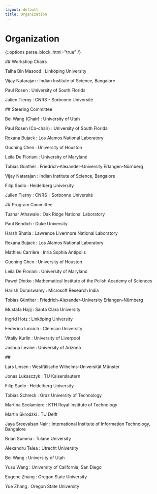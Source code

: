 ```yaml
---
layout: default
title: Organization
---
```


# Organization

{::options parse_block_html="true" /}

<div class="left">
## Workshop Chairs

Talha Bin Masood
: Link&ouml;ping University

Vijay Natarajan
: Indian Institute of Science, Bangalore

Paul Rosen
: University of South Florida

Julien Tierny
: CNRS - Sorbonne Universit&eacute;

</div>

<div class="right">
## Steering Committee

Bei Wang (Chair)
: University of Utah

Paul Rosen (Co-chair)
: University of South Florida

Roxana Bujack
: Los Alamos National Laboratory

Guoning Chen
: University of Houston

Leila De Floriani
: University of Maryland

Tobias G&uuml;nther
: Friedrich-Alexander-University Erlangen-N&uuml;rnberg

Vijay Natarajan
: Indian Institute of Science, Bangalore

Filip Sadlo	
: Heidelberg University

Julien Tierny
: CNRS - Sorbonne Universit&eacute;

</div>

<div class="left">
## Program Committee

Tushar Athawale
: Oak Ridge National Laboratory

Paul Bendich
: Duke University
  
Harsh Bhatia
: Lawrence Livermore National Laboratory
  
Roxana Bujack
: Los Alamos National Laboratory
  
Mathieu Carri&egrave;re
: Inria Sophia Antipolis
  
Guoning Chen
: University of Houston
  
Leila De Floriani
: University of Maryland
  
Pawe&#x0142; D&#x0142;otko
: Mathematical Institute of the Polish Academy of Sciences
  
Harish Doraiswamy
: Microsoft Research India
  
Tobias G&uuml;nther
: Friedrich-Alexander-University Erlangen-N&uuml;rnberg
  
Mustafa Hajij
: Santa Clara University 

Ingrid Hotz
: Link&ouml;ping University
  
Federico Iuricich
: Clemson University
  
Vitaliy Kurlin
: University of Liverpool
  
Joshua Levine
: University of Arizona

</div>
  
<div class="right">
## &nbsp;
  
Lars Linsen
: Westf&auml;lische Wilhelms-Universit&auml;t M&uuml;nster
  
Jonas Lukasczyk
: TU Kaiserslautern
  
Filip Sadlo
: Heidelberg University
  
Tobias Schreck
: Graz University of Technology
  
Martina Scolamiero
: KTH Royal Institute of Technology
  
Martin Skrodzki
: TU Delft
  
Jaya Sreevalsan Nair
: International Institute of Information Technology, Bangalore
  
Brian Summa
: Tulane University 
  
Alexandru Telea
: Utrecht University
  
Bei Wang
: University of Utah

Yusu Wang
: University of California, San Diego
  
Eugene Zhang
: Oregon State University
  
Yue Zhang
: Oregon State University

</div>
